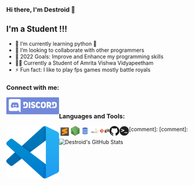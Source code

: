 ### Hi there, I'm Destroid 👋 

## I'm a Student !!!

- 🌱 I’m currently learning python 🤣
- 👯 I’m looking to collaborate with other programmers
- 🥅 2022 Goals: Improve and Enhance my programming skills
- 👨‍🎓 Currently a Student of Amrita Vishwa Vidyapeetham
- ⚡ Fun fact: I like to play fps games mostly battle royals

### Connect with me:

[<img align="left" alt="Destroid-Zone | Discord" width="140px" src="https://github.com/Destroid1669/Destroid1669/blob/main/discord-icon.jpg" />][Discord]

<br />

### Languages and Tools:

<img align="left" alt="Visual Studio Code" width="140px" src="https://raw.githubusercontent.com/github/explore/80688e429a7d4ef2fca1e82350fe8e3517d3494d/topics/visual-studio-code/visual-studio-code.png" />
<img align="left" alt="Sublime Text" width="30px" src="https://github.com/Destroid1669/Destroid1669/blob/main/sublime-text-icon.png" />
<img align="left" alt="Node.js" width="26px" src="https://raw.githubusercontent.com/github/explore/80688e429a7d4ef2fca1e82350fe8e3517d3494d/topics/nodejs/nodejs.png" />
[comment]: <img align="left" alt="SQL" width="26px" src="https://raw.githubusercontent.com/github/explore/80688e429a7d4ef2fca1e82350fe8e3517d3494d/topics/sql/sql.png" />
[comment]: <img align="left" alt="MySQL" width="26px" src="https://raw.githubusercontent.com/github/explore/80688e429a7d4ef2fca1e82350fe8e3517d3494d/topics/mysql/mysql.png" />
<img align="left" alt="Git" width="26px" src="https://raw.githubusercontent.com/github/explore/80688e429a7d4ef2fca1e82350fe8e3517d3494d/topics/git/git.png" />
<img align="left" alt="GitHub" width="26px" src="https://raw.githubusercontent.com/github/explore/78df643247d429f6cc873026c0622819ad797942/topics/github/github.png" />
<img align="left" alt="Terminal" width="26px" src="https://raw.githubusercontent.com/github/explore/80688e429a7d4ef2fca1e82350fe8e3517d3494d/topics/terminal/terminal.png" />

<br />
<br />

<img align="left" alt="Destroid's GitHub Stats" src="https://github-readme-stats.vercel.app/api?username=Destroid1669&show_icons=true&theme=radical">

[discord]: https://discord.gg/TjGnk8NNfZ
